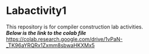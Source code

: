 # Labactivity1
This repository is for compiler construction lab activities.  
***Below is the link to the colab file***
https://colab.research.google.com/drive/1vPaN-_TK96aYRQRx1Zxmm8sbwaHKXMx5
